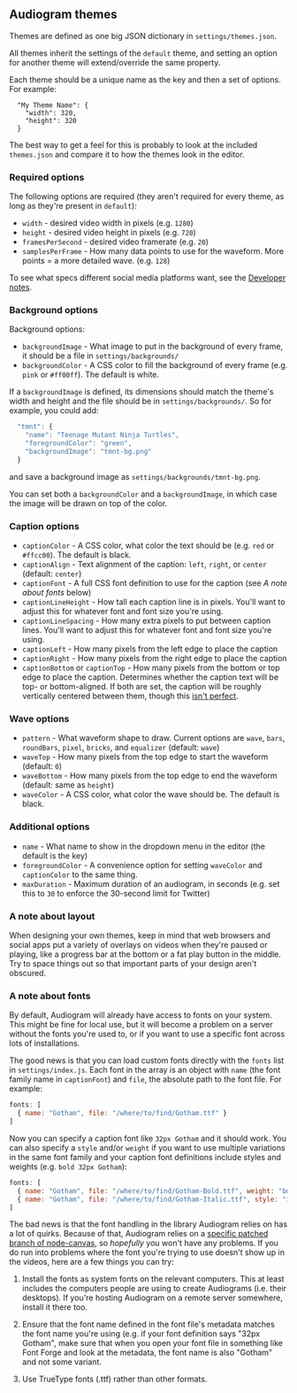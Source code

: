 ## Audiogram themes

Themes are defined as one big JSON dictionary in `settings/themes.json`.

All themes inherit the settings of the `default` theme, and setting an option for another theme will extend/override the same property.

Each theme should be a unique name as the key and then a set of options.  For example:

```
  "My Theme Name": {
    "width": 320,
    "height": 320
  }
```

The best way to get a feel for this is probably to look at the included `themes.json` and compare it to how the themes look in the editor.

### Required options

The following options are required (they aren't required for every theme, as long as they're present in `default`):

* `width` - desired video width in pixels (e.g. `1280`)
* `height` - desired video height in pixels (e.g. `720`)
* `framesPerSecond` - desired video framerate (e.g. `20`)
* `samplesPerFrame` - How many data points to use for the waveform. More points = a more detailed wave. (e.g. `128`)

To see what specs different social media platforms want, see the [Developer notes](DEVELOPERS.md).

### Background options

Background options:

* `backgroundImage` - What image to put in the background of every frame, it should be a file in `settings/backgrounds/`
* `backgroundColor` - A CSS color to fill the background of every frame (e.g. `pink` or `#ff00ff`). The default is white.

If a `backgroundImage` is defined, its dimensions should match the theme's width and height and the file should be in `settings/backgrounds/`. So for example, you could add:

```js
  "tmnt": {
    "name": "Teenage Mutant Ninja Turtles",
    "foregroundColor": "green",
    "backgroundImage": "tmnt-bg.png"
  }
```

and save a background image as `settings/backgrounds/tmnt-bg.png`.

You can set both a `backgroundColor` and a `backgroundImage`, in which case the image will be drawn on top of the color.

### Caption options

* `captionColor` - A CSS color, what color the text should be (e.g. `red` or `#ffcc00`). The default is black.
* `captionAlign` - Text alignment of the caption: `left`, `right`, or `center` (default: `center`)
* `captionFont` - A full CSS font definition to use for the caption (see _A note about fonts_ below)
* `captionLineHeight` - How tall each caption line is in pixels. You'll want to adjust this for whatever font and font size you're using.
* `captionLineSpacing` - How many extra pixels to put between caption lines. You'll want to adjust this for whatever font and font size you're using.
* `captionLeft` - How many pixels from the left edge to place the caption
* `captionRight` - How many pixels from the right edge to place the caption
* `captionBottom` or `captionTop` - How many pixels from the bottom or top edge to place the caption. Determines whether the caption text will be top- or bottom-aligned. If both are set, the caption will be roughly vertically centered between them, though this [isn't perfect](https://github.com/nypublicradio/audiogram/issues/20).

### Wave options

* `pattern` - What waveform shape to draw. Current options are `wave`, `bars`, `roundBars`, `pixel`, `bricks`, and `equalizer` (default: `wave`)
* `waveTop` - How many pixels from the top edge to start the waveform (default: `0`)
* `waveBottom` - How many pixels from the top edge to end the waveform (default: same as `height`)
* `waveColor` - A CSS color, what color the wave should be. The default is black.

### Additional options

* `name` - What name to show in the dropdown menu in the editor (the default is the key)
* `foregroundColor` - A convenience option for setting `waveColor` and `captionColor` to the same thing.
* `maxDuration` - Maximum duration of an audiogram, in seconds (e.g. set this to `30` to enforce the 30-second limit for Twitter)

### A note about layout

When designing your own themes, keep in mind that web browsers and social apps put a variety of overlays on videos when they're paused or playing, like a progress bar at the bottom or a fat play button in the middle. Try to space things out so that important parts of your design aren't obscured.

### A note about fonts

By default, Audiogram will already have access to fonts on your system.  This might be fine for local use, but it will become a problem on a server without the fonts you're used to, or if you want to use a specific font across lots of installations.

The good news is that you can load custom fonts directly with the `fonts` list in `settings/index.js`. Each font in the array is an object with `name` (the font family name in `captionFont`) and `file`, the absolute path to the font file.  For example:

```js
fonts: [
  { name: "Gotham", file: "/where/to/find/Gotham.ttf" }
]
```

Now you can specify a caption font like `32px Gotham` and it should work.  You can also specify a `style` and/or `weight` if you want to use multiple variations in the same font family and your caption font definitions include styles and weights (e.g. `bold 32px Gotham`):

```js
fonts: [
  { name: "Gotham", file: "/where/to/find/Gotham-Bold.ttf", weight: "bold" },
  { name: "Gotham", file: "/where/to/find/Gotham-Italic.ttf", style: "italic" }
]
```

The bad news is that the font handling in the library Audiogram relies on has a lot of quirks.  Because of that, Audiogram relies on a [specific patched branch of node-canvas](https://github.com/Automattic/node-canvas/pull/715), so _hopefully_ you won't have any problems. If you do run into problems where the font you're trying to use doesn't show up in the videos, here are a few things you can try:

1. Install the fonts as system fonts on the relevant computers. This at least includes the computers people are using to create Audiograms (i.e. their desktops). If you're hosting Audiogram on a remote server somewhere, install it there too.

2. Ensure that the font name defined in the font file's metadata matches the font name you're using (e.g. if your font definition says "32px Gotham", make sure that when you open your font file in something like Font Forge and look at the metadata, the font name is also "Gotham" and not some variant.

3. Use TrueType fonts (.ttf) rather than other formats.
